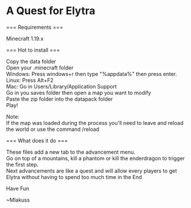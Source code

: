 # A Quest for Elytra

=== Requirements ===

Minecraft 1.19.x

=== Hot to install ===

Copy the data folder  
Open your .minecraft folder  
	Windows: Press windows+r then type "%appdata%" then press enter.  
	Linux: Press Alt+F2  
	Mac: Go in Users/Library/Application Support  
Go in you saves folder then open a map you want to modify  
Paste the zip folder into the datapack folder  
Play!  

Note:  
If the map was loaded during the process you'll need to leave and reload the world or use the command /reload

=== What does it do ===

These files add a new tab to the advancement menu.  
Go on top of a mountains, kill a phantom or kill the enderdragon to trigger the first step.  
Next advancements are like a quest and will allow every players to get Elytra without having to spend too much time in the End  

Have Fun

~Mlakuss
